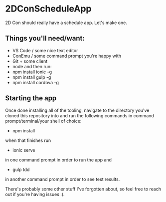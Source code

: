# 2DConScheduleApp
2D Con should really have a schedule app. Let's make one.

## Things you'll need/want:
* VS Code / some nice text editor
* ConEmu / some command prompt you're happy with
* Git + some client
* node and then run:
* npm install ionic -g
* npm install gulp -g
* npm install cordova -g

## Starting the app
Once done installing all of the tooling, navigate to the directory you've cloned this repository into and run the following commands in command prompt/terminal/your shell of choice:
* npm install

when that finishes run

* ionic serve

in one command prompt in order to run the app and

* gulp tdd

in another command prompt in order to see test results.

There's probably some other stuff I've forgotten about, so feel free to reach out if you're having issues :).